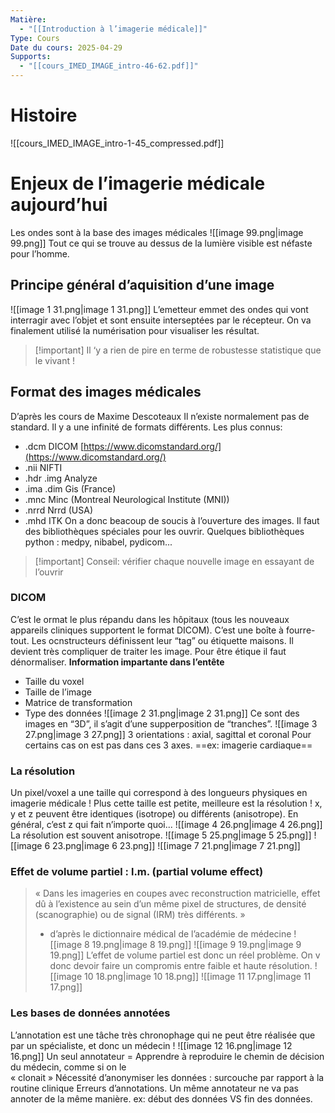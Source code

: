 ```yaml
---
Matière:
  - "[[Introduction à l’imagerie médicale]]"
Type: Cours
Date du cours: 2025-04-29
Supports:
  - "[[cours_IMED_IMAGE_intro-46-62.pdf]]"
---
```

# Histoire
![[cours_IMED_IMAGE_intro-1-45_compressed.pdf]]
  
# Enjeux de l’imagerie médicale aujourd’hui
  
Les ondes sont à la base des images médicales
![[image 99.png|image 99.png]]
Tout ce qui se trouve au dessus de la lumière visible est néfaste pour l’homme.
  
## Principe général d’aquisition d’une image
  
![[image 1 31.png|image 1 31.png]]
L’emetteur emmet des ondes qui vont interragir avec l’objet et sont ensuite interseptées par le récepteur. On va finalement utilisé la numérisation pour visualiser les résultat.

> [!important] Il ‘y a rien de pire en terme de robustesse statistique que le vivant !
  
## Format des images médicales
  
D’après les cours de Maxime Descoteaux
Il n’existe normalement pas de standard. Il y a une infinité de formats différents.
Les plus connus:
- .dcm DICOM [https://www.dicomstandard.org/](https://www.dicomstandard.org/)
- .nii NIFTI
- .hdr .img Analyze
- .ima .dim Gis (France)
- .mnc Minc (Montreal Neurological Institute (MNI))
- .nrrd Nrrd (USA)
- .mhd ITK
On a donc beacoup de soucis à l’ouverture des images. Il faut des bibliothèques spéciales pour les ouvrir.
Quelques bibliothèques python : medpy, nibabel, pydicom...

> [!important] Conseil: vérifier chaque nouvelle image en essayant de l’ouvrir
  
### DICOM
C’est le ormat le plus répandu dans les hôpitaux (tous les nouveaux appareils cliniques supportent le format DICOM).
C’est une boîte à fourre-tout. Les ocnstructeurs définissent leur “tag” ou étiquette maisons. Il devient très compliquer de traiter les image.
Pour être étique il faut dénormaliser.
**Information impartante dans l’entête**
- Taille du voxel
- Taille de l’image
- Matrice de transformation
- Type des données
![[image 2 31.png|image 2 31.png]]
Ce sont des images en “3D”, il s’agit d’une supperposition de “tranches”.
![[image 3 27.png|image 3 27.png]]
3 orientations : axial, sagittal et coronal
Pour certains cas on est pas dans ces 3 axes. ==ex: imagerie cardiaque==
  
### La résolution
  
Un pixel/voxel a une taille qui correspond à des longueurs physiques en imagerie médicale !
Plus cette taille est petite, meilleure est la résolution !
x, y et z peuvent être identiques (isotrope) ou différents (anisotrope). En général, c’est z qui fait n’importe quoi...
![[image 4 26.png|image 4 26.png]]
La résolution est souvent anisotrope.
![[image 5 25.png|image 5 25.png]]
![[image 6 23.png|image 6 23.png]]
![[image 7 21.png|image 7 21.png]]
### **Effet de volume partiel : l.m. (partial volume effect)**

> « Dans les imageries en coupes avec reconstruction matricielle, effet dû à l’existence au sein d’un même pixel de structures, de densité (scanographie) ou de signal (IRM) très différents. »  
> - d’après le dictionnaire médical de l’académie de médecine
![[image 8 19.png|image 8 19.png]]
![[image 9 19.png|image 9 19.png]]
L’effet de volume partiel est donc un réel problème.
On v donc devoir faire un compromis entre faible et haute résolution.
![[image 10 18.png|image 10 18.png]]
![[image 11 17.png|image 11 17.png]]
  
### Les bases de données annotées
L’annotation est une tâche très chronophage qui ne peut être réalisée que par un spécialiste, et donc un médecin !
![[image 12 16.png|image 12 16.png]]
Un seul annotateur = Apprendre à reproduire le chemin de décision du médecin, comme si on le  
« clonait »
Nécessité d’anonymiser les données : surcouche par rapport à la routine clinique
Erreurs d’annotations. Un même annotateur ne va pas annoter de la même manière. ex: début des données VS fin des données.